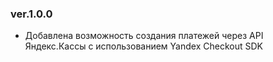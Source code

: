 ### ver.1.0.0
* Добавлена возможность создания платежей через API Яндекс.Кассы с использованием Yandex Checkout SDK
